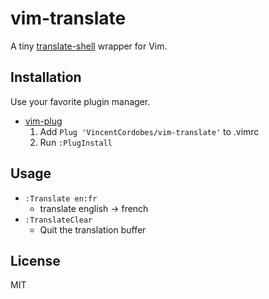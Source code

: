 vim-translate
=============

A tiny [translate-shell](https://github.com/soimort/translate-shell) wrapper for Vim.


Installation
------------

Use your favorite plugin manager.

- [vim-plug](https://github.com/junegunn/vim-plug)
  1. Add `Plug 'VincentCordobes/vim-translate'` to .vimrc
  2. Run `:PlugInstall`

Usage
-----

- `:Translate en:fr`
    - translate english → french
- `:TranslateClear`
    - Quit the translation buffer


License
-------

MIT
